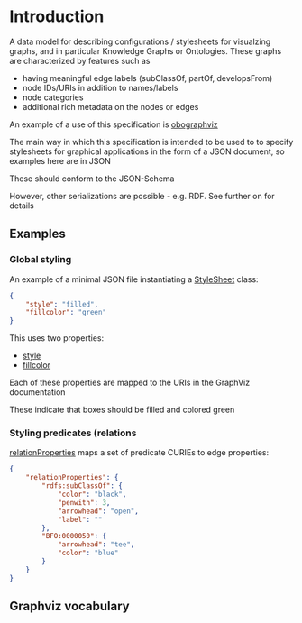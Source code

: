 # Introduction

A data model for describing configurations / stylesheets for visualzing graphs, and
in particular Knowledge Graphs or Ontologies. These graphs are characterized by features such as

 - having meaningful edge labels (subClassOf, partOf, developsFrom)
 - node IDs/URIs in addition to names/labels
 - node categories
 - additional rich metadata on the nodes or edges

An example of a use of this specification is [obographviz](https://github.com/cmungall/obographviz)

The main way in which this specification is intended to be used to to
specify stylesheets for graphical applications in the form of a JSON
document, so examples here are in JSON

These should conform to the JSON-Schema

However, other serializations are possible - e.g. RDF. See further on for details

## Examples

### Global styling

An example of a minimal JSON file instantiating a [StyleSheet](https://berkeleybop.github.io/kgviz-model/StyleSheet/) class:

```json
{
    "style": "filled",
    "fillcolor": "green"
}
```

This uses two properties:

 * [style](https://berkeleybop.github.io/kgviz-model/style/)
 * [fillcolor](https://berkeleybop.github.io/kgviz-model/fillcolor/)

Each of these properties are mapped to the URIs in the GraphViz documentation

These indicate that boxes should be filled and colored green

### Styling predicates (relations

[relationProperties](https://berkeleybop.github.io/kgviz-model/relationProperties/) maps a set of predicate CURIEs to edge properties:

```json
{
    "relationProperties": {
        "rdfs:subClassOf": {
            "color": "black",
            "penwith": 3,
            "arrowhead": "open",
            "label": ""
        },
        "BFO:0000050": {
            "arrowhead": "tee",
            "color": "blue"
        }
    }
}
```


## Graphviz vocabulary
